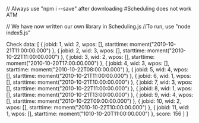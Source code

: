 // Always use "npm i --save" after downloading
#Scheduling does not work ATM

// We have now written our own library in Scheduling.js
//To run, use "node index5.js"


Check data:
[ { jobid: 1,
      wid: 2,
      wpos: [],
      starttime: moment("2010-10-21T11:00:00.000") },
    { jobid: 2,
      wid: 3,
      wpos: [],
      starttime: moment("2010-10-22T11:00:00.000") },
    { jobid: 3,
      wid: 2,
      wpos: [],
      starttime: moment("2010-10-20T17:00:00.000") },
    { jobid: 4,
      wid: 3,
      wpos: [],
      starttime: moment("2010-10-22T08:00:00.000") },
    { jobid: 5,
      wid: 4,
      wpos: [],
      starttime: moment("2010-10-21T11:00:00.000") },
    { jobid: 6,
      wid: 1,
      wpos: [],
      starttime: moment("2010-10-21T10:00:00.000") },
    { jobid: 7,
      wid: 3,
      wpos: [],
      starttime: moment("2010-10-22T11:00:00.000") },
    { jobid: 8,
      wid: 1,
      wpos: [],
      starttime: moment("2010-10-21T13:00:00.000") },
    { jobid: 9,
      wid: 4,
      wpos: [],
      starttime: moment("2010-10-22T09:00:00.000") },
    { jobid: 10,
      wid: 2,
      wpos: [],
      starttime: moment("2010-10-22T10:00:00.000") },
    { jobid: 11,
      wid: 1,
      wpos: [],
      starttime: moment("1010-10-20T11:00:00.000") },
    score: 156 ] ]
